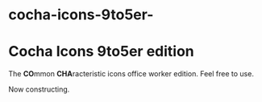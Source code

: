 # cocha-icons-9to5er-

# Cocha Icons 9to5er edition

The **CO**mmon **CHA**racteristic icons office worker edition. Feel free to use.

Now constructing.
